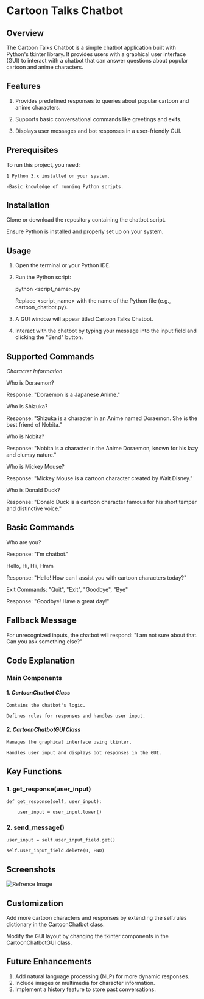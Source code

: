 # Cartoon Talks Chatbot
## Overview
The Cartoon Talks Chatbot is a simple chatbot application built with Python's tkinter library. It provides users with a graphical user interface (GUI) to interact with a chatbot that can answer questions about popular cartoon and anime characters.

## Features
1) Provides predefined responses to queries about popular cartoon and anime characters.

2) Supports basic conversational commands like greetings and exits.

3) Displays user messages and bot responses in a user-friendly GUI.

## Prerequisites
To run this project, you need:

    1 Python 3.x installed on your system.

    -Basic knowledge of running Python scripts.

## Installation
Clone or download the repository containing the chatbot script.

Ensure Python is installed and properly set up on your system.

## Usage
1) Open the terminal or your Python IDE.

2) Run the Python script:
    
    python <script_name>.py
    
    Replace <script_name> with the name of the Python file (e.g., cartoon_chatbot.py).

3) A GUI window will appear titled Cartoon Talks Chatbot.

4) Interact with the chatbot by typing your message into the input field and clicking the "Send" button.

## Supported Commands

*Character Information*

Who is Doraemon?

Response: "Doraemon is a Japanese Anime."

Who is Shizuka?

Response: "Shizuka is a character in an Anime named Doraemon. She is the best friend of Nobita."

Who is Nobita?

Response: "Nobita is a character in the Anime Doraemon, known for his lazy and clumsy nature."

Who is Mickey Mouse?

Response: "Mickey Mouse is a cartoon character created by Walt Disney."

Who is Donald Duck?

Response: "Donald Duck is a cartoon character famous for his short temper and distinctive voice."

## Basic Commands

Who are you?

Response: "I'm chatbot."

Hello, Hi, Hii, Hmm

Response: "Hello! How can I assist you with cartoon characters today?"

Exit Commands: "Quit", "Exit", "Goodbye", "Bye"

Response: "Goodbye! Have a great day!"


## Fallback Message

For unrecognized inputs, the chatbot will respond: "I am not sure about that. Can you ask something else?"

## Code Explanation
### Main Components
#### 1. *CartoonChatbot Class*

    Contains the chatbot's logic.

    Defines rules for responses and handles user input.

 
        

#### 2. *CartoonChatbotGUI Class*

    Manages the graphical interface using tkinter.
    
    Handles user input and displays bot responses in the GUI.
    
    
## Key Functions
### 1. get_response(user_input)

    def get_response(self, user_input):
        
        user_input = user_input.lower()

### 2. send_message()

    user_input = self.user_input_field.get() 

    self.user_input_field.delete(0, END) 

## Screenshots
![Refrence Image](/Screenshot/Screenshot%202025-01-17%20141435.png) 

## Customization
Add more cartoon characters and responses by extending the self.rules dictionary in the CartoonChatbot class.

Modify the GUI layout by changing the tkinter components in the CartoonChatbotGUI class.

## Future Enhancements
1) Add natural language processing (NLP) for more dynamic responses.
2) Include images or multimedia for character information.
3) Implement a history feature to store past conversations.
